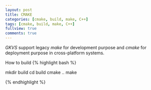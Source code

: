 ```yaml
---
layout: post
title: CMAKE
categories: [cmake, build, make, C++]
tags: [cmake, build, make, C++]
fullview: true
comments: true
---
```


*GKVS* support legacy *make* for development purpose and *cmake* for deployment purpose in cross-platform systems.

How to build 
{% highlight bash %}

mkdir build
cd build
cmake ..
make

{% endhighlight %}
